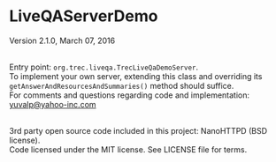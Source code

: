# LiveQAServerDemo
Version 2.1.0, March 07, 2016<br><br>

Entry point: `org.trec.liveqa.TrecLiveQaDemoServer`.<br>
To implement your own server, extending this class and overriding its `getAnswerAndResourcesAndSummaries()` method should suffice.<br>
For comments and questions regarding code and implementation: [yuvalp@yahoo-inc.com](mailto:yuvalp@yahoo-inc.com)<br><br>

3rd party open source code included in this project: NanoHTTPD (BSD license).<br>
Code licensed under the MIT license. See LICENSE file for terms.
